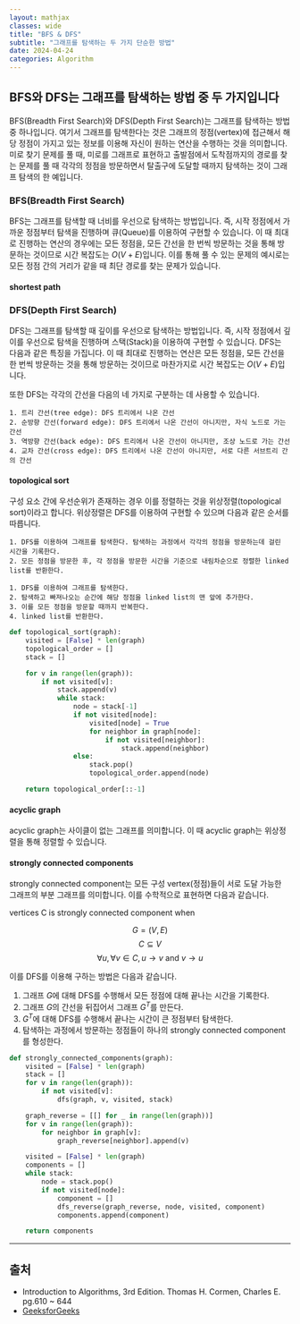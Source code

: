```yaml
---
layout: mathjax
classes: wide
title: "BFS & DFS"
subtitle: "그래프를 탐색하는 두 가지 단순한 방법"
date: 2024-04-24
categories: Algorithm
---
```


## BFS와 DFS는 그래프를 탐색하는 방법 중 두 가지입니다

BFS(Breadth First Search)와 DFS(Depth First Search)는 그래프를 탐색하는 방법 중 하나입니다. 여기서 그래프를 탐색한다는 것은 그래프의 정점(vertex)에 접근해서 해당 정점이 가지고 있는 정보를 이용해 자신이 원하는 연산을 수행하는 것을 의미합니다. 미로 찾기 문제를 풀 때, 미로를 그래프로 표현하고 출발점에서 도착점까지의 경로를 찾는 문제를 풀 때 각각의 정점을 방문하면서 탈출구에 도달할 때까지 탐색하는 것이 그래프 탐색의 한 예입니다.

### BFS(Breadth First Search)

BFS는 그래프를 탐색할 때 너비를 우선으로 탐색하는 방법입니다. 즉, 시작 정점에서 가까운 정점부터 탐색을 진행하며 큐(Queue)를 이용하여 구현할 수 있습니다. 이 때 최대로 진행하는 연산의 경우에는 모든 정점을, 모든 간선을 한 번씩 방문하는 것을 통해 방문하는 것이므로 시간 복잡도는 $O(V+E)$입니다. 이를 통해 풀 수 있는 문제의 예시로는 모든 정점 간의 거리가 같을 때 최단 경로를 찾는 문제가 있습니다.

#### shortest path

### DFS(Depth First Search)

DFS는 그래프를 탐색할 때 깊이를 우선으로 탐색하는 방법입니다. 즉, 시작 정점에서 깊이를 우선으로 탐색을 진행하며 스택(Stack)을 이용하여 구현할 수 있습니다. DFS는 다음과 같은 특징을 가집니다. 이 때 최대로 진행하는 연산은 모든 정점을, 모든 간선을 한 번씩 방문하는 것을 통해 방문하는 것이므로 마찬가지로 시간 복잡도는 $O(V+E)$입니다.

또한 DFS는 각각의 간선을 다음의 네 가지로 구분하는 데 사용할 수 있습니다.

```plaintext
1. 트리 간선(tree edge): DFS 트리에서 나온 간선
2. 순방향 간선(forward edge): DFS 트리에서 나온 간선이 아니지만, 자식 노드로 가는 간선
3. 역방향 간선(back edge): DFS 트리에서 나온 간선이 아니지만, 조상 노드로 가는 간선
4. 교차 간선(cross edge): DFS 트리에서 나온 간선이 아니지만, 서로 다른 서브트리 간의 간선
```

#### topological sort

구성 요소 간에 우선순위가 존재하는 경우 이를 정렬하는 것을 위상정렬(topological sort)이라고 합니다. 위상정렬은 DFS를 이용하여 구현할 수 있으며 다음과 같은 순서를 따릅니다.

```plaintext
1. DFS를 이용하여 그래프를 탐색한다. 탐색하는 과정에서 각각의 정점을 방문하는데 걸린 시간을 기록한다.
2. 모든 정점을 방문한 후, 각 정점을 방문한 시간을 기준으로 내림차순으로 정렬한 linked list를 반환한다.
```

```plaintext
1. DFS를 이용하여 그래프를 탐색한다.
2. 탐색하고 빠져나오는 순간에 해당 정점을 linked list의 맨 앞에 추가한다.
3. 이를 모든 정점을 방문할 때까지 반복한다.
4. linked list를 반환한다.
```

```python
def topological_sort(graph):
    visited = [False] * len(graph)
    topological_order = []
    stack = []

    for v in range(len(graph)):
        if not visited[v]:
            stack.append(v)
            while stack:
                node = stack[-1]
                if not visited[node]:
                    visited[node] = True
                    for neighbor in graph[node]:
                        if not visited[neighbor]:
                            stack.append(neighbor)
                else:
                    stack.pop()
                    topological_order.append(node)

    return topological_order[::-1]
```

#### acyclic graph

acyclic graph는 사이클이 없는 그래프를 의미합니다. 이 때 acyclic graph는 위상정렬을 통해 정렬할 수 있습니다.

#### strongly connected components

strongly connected component는 모든 구성 vertex(정점)들이 서로 도달 가능한 그래프의 부분 그래프를 의미합니다. 이를 수학적으로 표현하면 다음과 같습니다.

vertices C is strongly connected component when

$$G = (V, E)$$
$$C \subseteq V$$
$$\forall u, \forall v \in C, u \rightarrow v \text{ and } v \rightarrow u$$

이를 DFS를 이용해 구하는 방법은 다음과 같습니다.

1. 그래프 $G$에 대해 DFS를 수행해서 모든 정점에 대해 끝나는 시간을 기록한다.
2. 그래프 $G$의 간선을 뒤집어서 그래프 $G^T$를 만든다.
3. $G^T$에 대해 DFS를 수행해서 끝나는 시간이 큰 정점부터 탐색한다.
4. 탐색하는 과정에서 방문하는 정점들이 하나의 strongly connected component를 형성한다.

```python
def strongly_connected_components(graph):
    visited = [False] * len(graph)
    stack = []
    for v in range(len(graph)):
        if not visited[v]:
            dfs(graph, v, visited, stack)

    graph_reverse = [[] for _ in range(len(graph))]
    for v in range(len(graph)):
        for neighbor in graph[v]:
            graph_reverse[neighbor].append(v)

    visited = [False] * len(graph)
    components = []
    while stack:
        node = stack.pop()
        if not visited[node]:
            component = []
            dfs_reverse(graph_reverse, node, visited, component)
            components.append(component)

    return components
```

---

## 출처

- Introduction to Algorithms, 3rd Edition. Thomas H. Cormen, Charles E. pg.610 ~ 644
- [GeeksforGeeks](https://www.geeksforgeeks.org/introduction-to-directed-acyclic-graph/)
